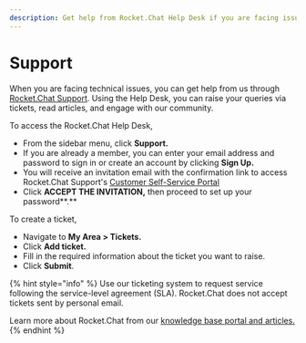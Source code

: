 ```yaml
---
description: Get help from Rocket.Chat Help Desk if you are facing issues.
---
```


# Support

When you are facing technical issues, you can get help from us through [Rocket.Chat Support](https://desk.rocket.chat/portal/en/signin). Using the Help Desk, you can raise your queries via tickets, read articles, and engage with our community.

To access the Rocket.Chat Help Desk,

* From the sidebar menu, click **Support.**
* If you are already a member, you can enter your email address and password to sign in or create an account by clicking **Sign Up.**
* You will receive an invitation email with the confirmation link to access Rocket.Chat Support's [Customer Self-Service Portal](https://desk.rocket.chat/portal/)
* Click **ACCEPT THE INVITATION,** then proceed to set up your password**.**

To create a ticket,

* Navigate to **My Area > Tickets.**
* Click **Add ticket.**
* Fill in the required information about the ticket you want to raise.
* Click **Submit**.

{% hint style="info" %}
Use our ticketing system to request service following the service-level agreement (SLA). Rocket.Chat does not accept tickets sent by personal email.

Learn more about Rocket.Chat from our [knowledge base portal and articles.](https://desk.rocket.chat/portal/en/kb/rocket-chat)
{% endhint %}

